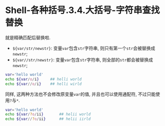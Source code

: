 # Shell-各种括号.3.4.大括号-字符串查找替换

就是精确匹配后替换啦.

- `${var/str/newstr}`: 变量`var`包含`str`字符串, 则只有第一个`str`会被替换成`newstr`;
- `${var//str/newstr}`: 变量`var`包含`str`字符串, 则全部的`str`都会被替换成`newstr`;

```bash
var='hello world'
echo ${var/o/i}     ## helli world
echo ${var//o/i}    ## helli wirld
```

同样, 这两种方法也不会修改原变量`var`的值, 并且也可以使用通配符, 不过只能使用`?`与`*`.

```bash
var='hello world'
echo ${var/?o/ii}       ## helii world
echo ${var//?o/ii}      ## helii iirld
```
